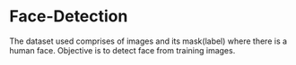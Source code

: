 # Face-Detection
The dataset used comprises of images and its mask(label) where there is a human face. Objective is to detect face from training images.
